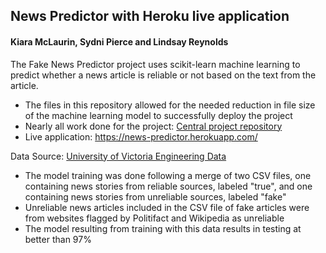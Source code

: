 ## News Predictor with Heroku live application
#### Kiara McLaurin, Sydni Pierce and Lindsay Reynolds

The Fake News Predictor project uses scikit-learn machine learning to predict whether a news article is reliable or not based on the text from the article.  
* The files in this repository allowed for the needed reduction in file size of the machine learning model to successfully deploy the project
* Nearly all work done for the project: [Central project repository](https://github.com/sydnipierce/final-project)  
* Live application: https://news-predictor.herokuapp.com/


Data Source: [University of Victoria Engineering Data](https://www.uvic.ca/engineering/ece/isot/datasets/fake-news/index.php)
* The model training was done following a merge of two CSV files, one containing news stories from reliable sources, labeled "true", and one containing news stories from unreliable sources, labeled "fake"
* Unreliable news articles included in the CSV file of fake articles were from websites flagged by Politifact and Wikipedia as unreliable
* The model resulting from training with this data results in testing at better than 97% 












